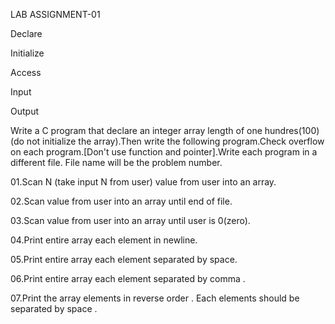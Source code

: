 LAB ASSIGNMENT-01

Declare

Initialize

Access

Input

Output

Write a C program that declare an integer array length of one hundres(100)(do not initialize the array).Then write the following program.Check overflow on each program.[Don't use function and pointer].Write each program in a different file. File name will be the problem number.

01.Scan N (take input N from user) value from user into an array.

02.Scan value from user into an array until end of file.

03.Scan value from user into an array until user is 0(zero).

04.Print entire array each element in newline.

05.Print entire array each element separated by space.

06.Print entire array each element separated by comma .

07.Print  the array elements in reverse order . Each elements should be separated by space .


